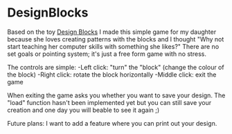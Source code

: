 # DesignBlocks

Based on the toy [Design Blocks](https://cdn.shopify.com/s/files/1/0279/6945/products/design-blocks-16-color-cubes-block-puzzle-3_1024x1024.jpg?v=1395690897)
I made this simple game for my daughter because she loves creating patterns with the blocks and I thought "Why not start teaching her computer skills with something she likes?"
There are no set goals or pointing system; it's just a free form game with no stress.

The controls are simple:
-Left click: "turn" the "block" (change the colour of the block)
-Right click: rotate the block horizontally
-Middle click: exit the game

When exiting the game asks you whether you want to save your design. The "load" function hasn't been implemented yet but you can still save your creation and one day you will beable to see it again ;)

Future plans: I want to add a feature where you can print out your design.
